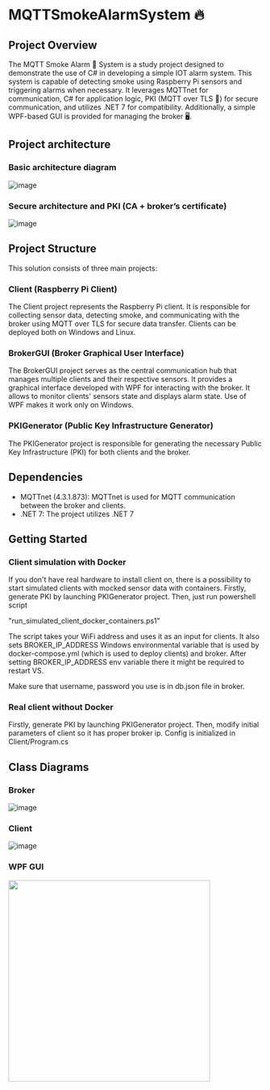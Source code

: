 # MQTTSmokeAlarmSystem 🔥

## Project Overview

The MQTT Smoke Alarm 🚨 System  is a study project designed to demonstrate the use of C# in developing a simple IOT alarm system. This system is capable of detecting smoke using Raspberry Pi sensors and triggering alarms when necessary. It leverages MQTTnet for communication, C# for application logic, PKI (MQTT over TLS 🔐) for secure communication, and utilizes .NET 7 for compatibility. Additionally, a simple WPF-based GUI is provided for managing the broker  🖥️.

## Project architecture

### Basic architecture diagram

![image](https://github.com/heyimjustalex/MQTTSmokeAlarmSystem/assets/21158649/836cc8e2-f5c1-443a-ab35-80db14a5ebbc)

###  Secure architecture and PKI (CA + broker’s certificate)

![image](https://github.com/heyimjustalex/MQTTSmokeAlarmSystem/assets/21158649/2a7ee571-e2e9-41c2-a5fc-2fa69a4492ed)

## Project Structure

This solution consists of three main projects:
### Client (Raspberry Pi Client)

The Client project represents the Raspberry Pi client. It is responsible for collecting sensor data, detecting smoke, and communicating with the broker using MQTT over TLS for secure data transfer. Clients can be deployed both on Windows and Linux.

### BrokerGUI (Broker Graphical User Interface)

The BrokerGUI project serves as the central communication hub that manages multiple clients and their respective sensors. It provides a graphical interface developed with WPF for interacting with the broker. It allows to monitor clients' sensors state and displays alarm state. Use of WPF makes it work only on Windows.

### PKIGenerator (Public Key Infrastructure Generator)

The PKIGenerator project is responsible for generating the necessary Public Key Infrastructure (PKI) for both clients and the broker. 

## Dependencies

- MQTTnet (4.3.1.873): MQTTnet is used for MQTT communication between the broker and clients.
- .NET 7: The project utilizes .NET 7

## Getting Started

### Client simulation with Docker

If you don't have real hardware to install client on, there is a possibility to start simulated clients with mocked sensor data with containers. Firstly, generate PKI by launching PKIGenerator project. Then, just run powershell script 

"run_simulated_client_docker_containers.ps1"

The script takes your WiFi address and uses it as an input for clients. It also sets BROKER_IP_ADDRESS Windows environmental variable that is used by docker-compose.yml (which is used to deploy clients) and broker. After setting BROKER_IP_ADDRESS env variable there it might be required to restart VS.

Make sure that username, password you use is in db.json file in broker.


### Real client without Docker

Firstly, generate PKI by launching PKIGenerator project. Then, modify initial parameters of client so it has proper broker ip. Config is initialized in Client/Program.cs


## Class Diagrams

### Broker

![image](https://github.com/heyimjustalex/MQTTNetTLS/assets/21158649/1439bdbc-387e-4762-8b46-8e12ce3a774e)

### Client
![image](https://github.com/heyimjustalex/MQTTNetTLS/assets/21158649/efbc3c7c-a56a-45b8-94d9-316844efe9e2)


### WPF GUI

<img src="https://github.com/heyimjustalex/MQTTNetTLS/assets/21158649/9bca8773-8f7f-4936-9bbb-a100a95d8b8c" width="400">


